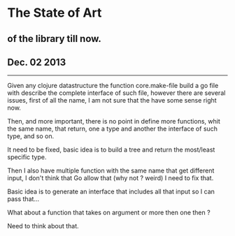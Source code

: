 # The State of Art
## of the library till now.

## Dec. 02 2013
---------------
Given any clojure datastructure the function core.make-file build a go file with describe the complete interface of such file, however there are several issues, first of all the name, I am not sure that the have some sense right now.

Then, and more important, there is no point in define more functions, whit the same name, that return, one a type and another the interface of such type, and so on.

It need to be fixed, basic idea is to build a tree and return the most/least specific type.

Then I also have multiple function with the same name that get different input, I don't think that Go allow that (why not ? weird)  I need to fix that.

Basic idea is to generate an interface that includes all that input so I can pass that... 

What about a function that takes on argument or more then one then ?

Need to think about that.